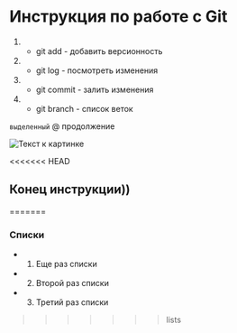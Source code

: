 # Инструкция по работе с Git
1. * git add - добавить версионность
2. * git log - посмотреть изменения
3. * git commit - залить изменения
4. * git branch - список веток


`выделенный`
@ продолжение

![Текст к картинке](1666206241_12-mykaleidoscope-ru-p-kartinka-na-zastavku-oboi-12.jpg)













<<<<<<< HEAD


## Конец инструкции))
=======
### Списки 
* 1. Еще раз списки
* 2. Второй раз списки
* 3. Третий раз списки
>>>>>>> lists
